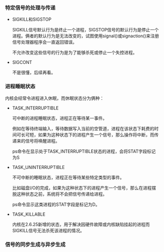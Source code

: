### 特定信号的处理与传递

- SIGKILL和SIGSTOP

  SIGKILL信号默认行为是终止一个进程，SIGSTOP信号的默认行为是停止一个进程。俩者的默认行为是无法改变的，试图使用signal()或signaction()来注册信号处理器程序会一直返回错误。

  不允许改变这些信号的行为是为了能够杀死或停止一个失控进程。

- SIGCONT

  不是很懂，后续再看。



### 进程睡眠状态

内核会经常令进程进入休眠，而休眠状态分为俩种：

- TASK_INTERRUPTIBLE

  可中断的进程睡眠状态，进程正在等待某一事件。

  例如在等待终端输入，等待数据写入当前的空管道，进程在该状态下耗费的时间可长可短，如果为这种状态下的进程产生一个信号，那么操作将中断，而传递来的信号将唤醒进程。

  ps命令在显示处于TASK_INTERRUPTIBLE状态的进程，会将STAT字段标记为S

- TASK_UNINTERRUPTIBLE

  不可中断的睡眠状态，进程正在等待某些特定类型的事件。

  比如磁盘I/O的完成，如果为这种状态下的进程产生一个信号，那么在进程摆脱这种状态之前，系统将不会把信号传递给进程。

  ps命令显示这类进程的STAT字段是标记为D。

- TASK_KILLABLE

  内核在2.6.25新增的状态，用于解决因硬件故障或内核缺陷挂起的进程而SIGKILL信号无法杀死该进程的情况。



### 信号的同步生成与异步生成

